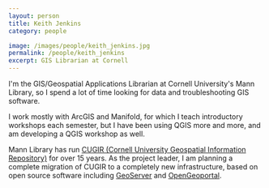 ```yaml
---
layout: person
title: Keith Jenkins
category: people

image: /images/people/keith_jenkins.jpg
permalink: /people/keith_jenkins
excerpt: GIS Librarian at Cornell
---
```


I'm the GIS/Geospatial Applications Librarian at Cornell University's Mann Library, so I spend a lot of time looking for data and troubleshooting GIS software.

I work mostly with ArcGIS and Manifold, for which I teach introductory workshops each semester, but I have been using QGIS more and more, and am developing a QGIS workshop as well.

Mann Library has run [CUGIR (Cornell University Geospatial Information Repository)](http://cugir.mannlib.cornell.edu) for over 15 years.  As the project leader, I am planning a complete migration of CUGIR to a completely new infrastructure, based on open source software including [GeoServer](http://geoserver.org/) and [OpenGeoportal](http://opengeoportal.org/).
